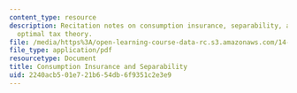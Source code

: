 ```yaml
---
content_type: resource
description: Recitation notes on consumption insurance, separability, and traditional
  optimal tax theory.
file: /media/https%3A/open-learning-course-data-rc.s3.amazonaws.com/14-771-development-economics-microeconomic-issues-and-policy-models-fall-2008/2240acb501e721b654db6f9351c2e3e9_rec6.pdf
file_type: application/pdf
resourcetype: Document
title: Consumption Insurance and Separability
uid: 2240acb5-01e7-21b6-54db-6f9351c2e3e9
---
```

